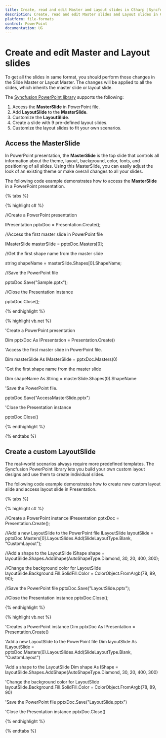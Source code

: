 ```yaml
---
title: Create, read and edit Master and Layout slides in CSharp |Syncfusion|
description: Create, read and edit Master slides and Layout slides in CSharp
platform: file-formats
control: PowerPoint
documentation: UG
---
```


# Create and edit Master and Layout slides

To get all the slides in same format, you should perform those changes in the Slide Master or Layout Master. The changes will be applied to all the slides, which inherits the master slide or layout slide.

The [Syncfusion PowerPoint library](https://www.syncfusion.com/powerpoint-framework/net) supports the following:
<ol>
<li>Access the <b>MasterSlide</b> in PowerPoint file.</li>
<li>Add <b>LayoutSlide</b> to the <b>MasterSlide</b>.</li>
<li>Customize the <b>LayoutSlide</b>.</li>
<li>Create a slide with 9 pre-defined layout slides.</li>
<li>Customize the layout slides to fit your own scenarios.</li>
</ol>

## Access the MasterSlide

In PowerPoint presentation, the **MasterSlide** is the top slide that controls all information about the theme, layout, background, color, fonts, and positioning of all slides. Using this MasterSlide, you can easily adjust the look of an existing theme or make overall changes to all your slides.

The following code example demonstrates how to access the **MasterSlide** in a PowerPoint presentation.

{% tabs %}

{% highlight c# %}

//Create a PowerPoint presentation

IPresentation pptxDoc = Presentation.Create();

//Access the first master slide in PowerPoint file

IMasterSlide masterSlide = pptxDoc.Masters[0];

//Get the first shape name from the master slide

string shapeName = masterSlide.Shapes[0].ShapeName;

//Save the PowerPoint file

pptxDoc.Save("Sample.pptx");

//Close the Presentation instance

pptxDoc.Close();

{% endhighlight %}

{% highlight vb.net %}

'Create a PowerPoint presentation

Dim pptxDoc As IPresentation = Presentation.Create()

'Access the first master slide in PowerPoint file.

Dim masterSlide As IMasterSlide = pptxDoc.Masters(0)

'Get the first shape name from the master slide

Dim shapeName As String = masterSlide.Shapes(0).ShapeName

'Save the PowerPoint file.

pptxDoc.Save("AccessMasterSlide.pptx")

'Close the Presentation instance

pptxDoc.Close()

{% endhighlight %}

{% endtabs %}

## Create a custom LayoutSlide

The real-world scenarios always require more predefined templates. The Syncfusion PowerPoint library lets you build your own custom layout designs and use them to create individual slides.

The following code example demonstrates how to create new custom layout slide and access layout slide in Presentation.

{% tabs %}

{% highlight c# %}

//Create a PowerPoint instance
IPresentation pptxDoc = Presentation.Create();

//Add a new LayoutSlide to the PowerPoint file
ILayoutSlide layoutSlide = pptxDoc.Masters[0].LayoutSlides.Add(SlideLayoutType.Blank, "CustomLayout");

//Add a shape to the LayoutSlide
IShape shape = layoutSlide.Shapes.AddShape(AutoShapeType.Diamond, 30, 20, 400, 300);

//Change the background color for LayoutSlide
layoutSlide.Background.Fill.SolidFill.Color = ColorObject.FromArgb(78, 89, 90);

//Save the PowerPoint file
pptxDoc.Save("LayoutSlide.pptx");

//Close the Presentation instance
pptxDoc.Close();

{% endhighlight %}

{% highlight vb.net %}

'Creates a PowerPoint instance
Dim pptxDoc As IPresentation = Presentation.Create()

'Add a new LayoutSlide to the PowerPoint file
Dim layoutSlide As ILayoutSlide = pptxDoc.Masters(0).LayoutSlides.Add(SlideLayoutType.Blank, "CustomLayout")

'Add a shape to the LayoutSlide
Dim shape As IShape = layoutSlide.Shapes.AddShape(AutoShapeType.Diamond, 30, 20, 400, 300)

'Change the background color for LayoutSlide
layoutSlide.Background.Fill.SolidFill.Color = ColorObject.FromArgb(78, 89, 90)

'Save the PowerPoint file
pptxDoc.Save("LayoutSlide.pptx")

'Close the Presentation instance
pptxDoc.Close()

{% endhighlight %}

{% endtabs %}